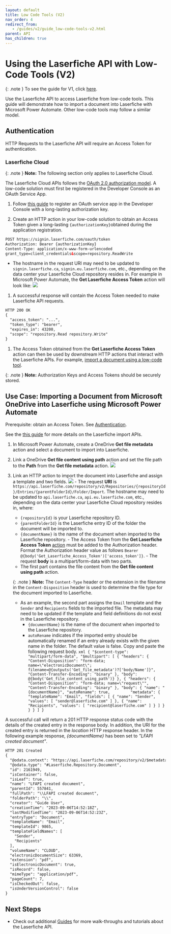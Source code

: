 ```yaml
---
layout: default
title: Low Code Tools (V2)
nav_order: 4
redirect_from:
   - /guides/v2/guide_low-code-tools-v2.html
parent: API
has_children: true
---
```

<!--Copyright (c) Laserfiche.
Licensed under the MIT License. See LICENSE in the project root for license information.-->

# Using the Laserfiche API with Low-Code Tools (V2)

{: .note }
To see the guide for V1, click [here](../guide_low-code-tools.html).

Use the Laserfiche API to access Laserfiche from low-code tools. This guide will demonstrate how to import a document into Laserfiche with Microsoft Power Automate. Other low-code tools may follow a similar model.

## Authentication

HTTP Requests to the Laserfiche API will require an Access Token for authentication.

### Laserfiche Cloud

{: .note }
**Note:** The following section only applies to Laserfiche Cloud.

The Laserfiche Cloud APIs follows the [OAuth 2.0 authorization model](guide_authenticating-to-the-laserfiche-api.html). A low-code solution must first be registered in the Developer Console as an OAuth Service App.

  1. Follow [this guide](guide_oauth-service.htm) to register an OAuth service app in the Developer Console with a long-lasting authorization key.

  1. Create an HTTP action in your low-code solution to obtain an Access Token given a long-lasting `{authorizationKey}`obtained during the application registration.
  ```xml
  POST https://signin.laserfiche.com/oauth/token
  Authorization: Bearer {authorizationKey}
  Content-Type: application/x-www-form-urlencoded
  grant_type=client_credentials&scope=repository.ReadWrite
  ```
  - The hostname in the request URI may need to be updated to `signin.laserfiche.ca`, `signin.eu.laserfiche.com`, etc., depending on the data center your Laserfiche Cloud repository resides in.
  For example in Microsoft Power Automate, the **Get Laserfiche Access Token** action will look like:
 ![](./assets/images/low-code-authenticate-cloud.png)
  
  1. A successful response will contain the Access Token needed to make Laserfiche API requests.
  ```xml
  HTTP 200 OK
  {
    "access_token": "...",
    "token_type": "bearer",
    "expires_in": 43200,
    "scope": "repository.Read repository.Write"
  }
  ```
  
  1. The Access Token obtained from the **Get Laserfiche Access Token** action can then be used by downstream HTTP actions that interact with the Laserfiche APIs. For example, [import a document using a low-code tool](#use-case-import-document).

{: .note }
  **Note:** Authorization Keys and Access Tokens should be securely stored.
          
## Use Case: Importing a Document from Microsoft OneDrive into Laserfiche using Microsoft Power Automate

Prerequisite: obtain an Access Token. See [Authentication](#authentication).

See the [this guide](guide_importing-documents-v2.html) for more details on the Laserfiche import APIs.

  1. In Microsoft Power Automate, create a OneDrive **Get file metadata** action and select a document to import into Laserfiche.
  1. Link a OneDrive **Get file content using path** action and set the file path to the **Path** from the **Get file metadata** action.
    ![](./assets/images/low-code-get-document.png)
  1. Link an HTTP action to import the document into Laserfiche and assign a template and two fields.
    ![](./assets/images/low-code-import-document-v2.png)
    - The request **URI** is `https://api.laserfiche.com/repository/v2/Repositories/{repositoryId}/Entries/{parentFolderId}/Folder/Import`. The hostname may need to be updated to `api.laserfiche.ca`, `api.eu.laserfiche.com`, etc., depending on the data center your Laserfiche Cloud repository resides in, where:
      - `{repositoryId}` is your Laserfiche repository ID.
      - `{parentFolderId}` is the Laserfiche entry ID of the folder the document will be imported to.
      - `{documentName}` is the name of the document when imported to the Laserfiche repository.
    - The Access Token from the **Get Laserfiche Access Token** [action](#authentication) must be added to the Authorization header.
      Format the Authorization header value as follows `Bearer @{body('Get_Laserfiche_Access_Token')['access_token']}`.
    - The request **body** is a multipart/form-data with two parts.
      - The first part contains the file content from the **Get file content using path** action.

      {: .note }
      **Note:** The `Content-Type` header or the extension in the filename in the `Content-Disposition` header is used to determine the file type for the document imported to Laserfiche.

      - As an example, the second part assigns the `Email` template and the `Sender` and `Recipients` fields to the imported file. The metadata may need to be updated if the template and field definitions do not exist in the Laserfiche repository.
        - `{documentName}` is the name of the document when imported to the Laserfiche repository.
        - `autoRename` indicates if the imported entry should be automatically renamed if an entry already exists with the given name in the folder. The default value is false.
    Copy and paste the following request body.
    ```xml
    {
      "$content-type": "multipart/form-data",
      "$multipart": [
        {
          "headers": {
            "Content-Disposition": "form-data; name=\"electronicDocument\"; filename=@{outputs('Get_file_metadata')?['body/Name']}",
            "Content-Transfer-Encoding": "binary"
          },
          "body": @{body('Get_file_content_using_path')}
        },
        {
          "headers": {
            "Content-Disposition": "form-data; name=\"request\"",
            "Content-Transfer-Encoding": "binary"
          },
          "body": {
            "name": "{documentName}",
            "autoRename": true,        
            "metadata": {
              "templateName": "Email",
              "fields": [
                {
                  "name": "Sender",
                  "values": [
                    "sender@laserfiche.com"
                  ]
                },
                {
                  "name": "Recipients",
                  "values": [
                    "recipient@laserfiche.com"
                  ]
                }
              ]
            }
          }
        }
      ]
    }
    ```

  A successful call will return a 201 HTTP response status code with the details of the created entry in the response body. In addition, the URI for the created entry is returned in the *location* HTTP response header. In the following example response, *{documentName}* has been set to *"LFAPI created document"*.
  ```xml
  HTTP 201 Created
  {
    "@odata.context": "https://api.laserfiche.com/repository/v2/$metadata#Entries/Laserfiche.Repository.Document/$entity",
    "@odata.type": "#Laserfiche.Repository.Document",
    "id": 2161949,
    "isContainer": false,
    "isLeaf": true,
    "name": "LFAPI created document",
    "parentId": 557841,
    "fullPath": "\\LFAPI created document",
    "folderPath": "\\",
    "creator": "Guide User",
    "creationTime": "2023-09-06T14:52:18Z",
    "lastModifiedTime": "2023-09-06T14:52:23Z",
    "entryType": "Document",
    "templateName": "Email",
    "templateId": 9865,
    "templateFieldNames": [
      "Sender",
      "Recipients"
    ],
    "volumeName": "CLOUD",
    "electronicDocumentSize": 63369,
    "extension": "pdf",
    "isElectronicDocument": true,
    "isRecord": false,
    "mimeType": "application/pdf",
    "pageCount": 7,
    "isCheckedOut": false,
    "isUnderVersionControl": false
  }
  ```

## Next Steps
  - Check out additional [Guides](../../index.html) for more walk-throughs and tutorials about the Laserfiche API.